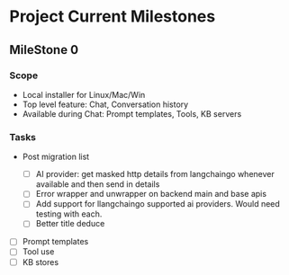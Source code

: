 # Project Current Milestones

## MileStone 0

### Scope

- Local installer for Linux/Mac/Win
- Top level feature: Chat, Conversation history
- Available during Chat: Prompt templates, Tools, KB servers

### Tasks

- Post migration list

  - [ ] AI provider: get masked http details from langchaingo whenever available and then send in details
  - [ ] Error wrapper and unwrapper on backend main and base apis
  - [ ] Add support for llangchaingo supported ai providers. Would need testing with each.
  - [ ] Better title deduce

- [ ] Prompt templates
- [ ] Tool use
- [ ] KB stores
